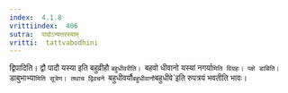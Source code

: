 ```yaml
---
index:  4.1.8
vrittiindex:  406
sutra:  पादोऽन्यतरस्याम्
vritti:  tattvabodhini 
---
```


द्विपादिति। द्वौ पादौ यस्या इति बहुव्रीहौ `बहुधीवरीति। `बहवो धीवानो यस्यां नगर्या`मिति विग्रहः। पक्षे डाबिति। `डाबुभाभ्या`मिति सूत्रेण। तथाच द्विवचने `बहुधीवर्यौ``बहुधीवानौ``बहुधीवे`इति रुपत्रयं भवतीति भावः।

